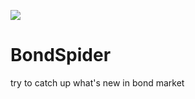 ![](https://github.com/slothsimon/BondSpider/workflows/BondSpiderDevelopment/badge.svg)

# BondSpider
try to catch up what's new in bond market
